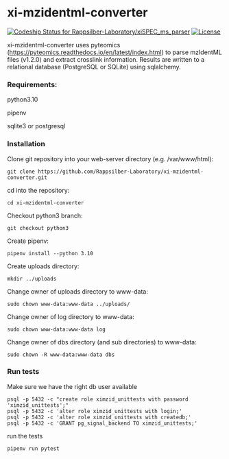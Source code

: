 # xi-mzidentml-converter
[![Codeship Status for Rappsilber-Laboratory/xiSPEC_ms_parser](https://app.codeship.com/projects/9efffa03-5f03-4cc6-b2b3-0a9eddbe0678/status?branch=python3)](https://app.codeship.com/projects/451392)
[![License](https://img.shields.io/badge/License-Apache_2.0-blue.svg)](https://opensource.org/licenses/Apache-2.0)

xi-mzidentml-converter uses pyteomics (https://pyteomics.readthedocs.io/en/latest/index.html) to parse mzIdentML files (v1.2.0) and extract crosslink information. Results are written to a relational database (PostgreSQL or SQLite) using sqlalchemy.

### Requirements:
python3.10

pipenv

sqlite3 or postgresql

### Installation

Clone git repository into your web-server directory (e.g. /var/www/html):

```git clone https://github.com/Rappsilber-Laboratory/xi-mzidentml-converter.git```

cd into the repository:

```cd xi-mzidentml-converter```

Checkout python3 branch:

```git checkout python3```

Create pipenv:

```pipenv install --python 3.10```

Create uploads directory:

```mkdir ../uploads```

Change owner of uploads directory to www-data:

```sudo chown www-data:www-data ../uploads/```

Change owner of log directory to www-data:

```sudo chown www-data:www-data log```

Change owner of dbs directory (and sub directories) to www-data:

```sudo chown -R www-data:www-data dbs```


### Run tests

Make sure we have the right db user available
```
psql -p 5432 -c "create role ximzid_unittests with password 'ximzid_unittests';"
psql -p 5432 -c 'alter role ximzid_unittests with login;'
psql -p 5432 -c 'alter role ximzid_unittests with createdb;'
psql -p 5432 -c 'GRANT pg_signal_backend TO ximzid_unittests;'
```
run the tests

```pipenv run pytest```
